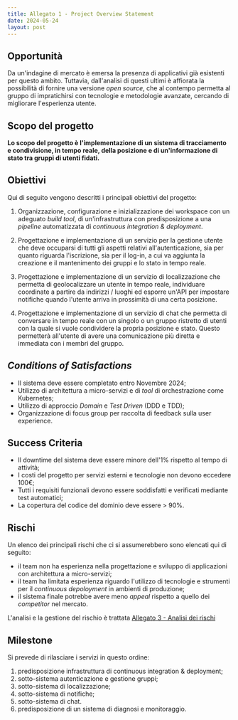```yaml
---
title: Allegato 1 - Project Overview Statement
date: 2024-05-24
layout: post
---
```


## Opportunità

Da un'indagine di mercato è emersa la presenza di applicativi già esistenti per questo ambito.
Tuttavia, dall'analisi di questi ultimi è affiorata la possibilità di fornire una versione _open source_, che al contempo permetta al gruppo di impratichirsi con tecnologie e metodologie avanzate, cercando di migliorare l'esperienza utente.

## Scopo del progetto

**Lo scopo del progetto è l'implementazione di un sistema <!-- a micro-servizi --> di tracciamento e condivisione, in tempo reale, della posizione e di un'informazione di stato tra gruppi di utenti fidati.**

## Obiettivi

Qui di seguito vengono descritti i principali obiettivi del progetto:

1. Organizzazione, configurazione e inizializzazione dei workspace con un adeguato _build tool_, di un'infrastruttura con predisposizione a una _pipeline_ automatizzata di _continuous integration & deployment_.

2. Progettazione e implementazione di un servizio per la gestione utente che deve occuparsi di tutti gli aspetti relativi all'autenticazione, sia per quanto riguarda l'iscrizione, sia per il log-in, a cui va aggiunta la creazione e il mantenimento dei gruppi e lo stato in tempo reale.

3. Progettazione e implementazione di un servizio di localizzazione che permetta di geolocalizzare un utente in tempo reale, individuare coordinate a partire da indirizzi / luoghi ed esporre un'API per impostare notifiche quando l'utente arriva in prossimità di una certa posizione.

4. Progettazione e implementazione di un servizio di chat che permetta di conversare in tempo reale con un singolo o un gruppo ristretto di utenti con la quale si vuole condividere la propria posizione e stato. Questo permetterà all'utente di avere una comunicazione più diretta e immediata con i membri del gruppo.

## _Conditions of Satisfactions_

- Il sistema deve essere completato entro Novembre 2024;
- Utilizzo di architettura a micro-servizi e di _tool_ di orchestrazione come Kubernetes;
- Utilizzo di approccio _Domain_ e _Test Driven_ (DDD e TDD);
- Organizzazione di focus group per raccolta di feedback sulla user experience.

## Success Criteria

- Il downtime del sistema deve essere minore dell'1% rispetto al tempo di attività;
- I costi del progetto per servizi esterni e tecnologie non devono eccedere 100€;
- Tutti i requisiti funzionali devono essere soddisfatti e verificati mediante test automatici;
- La copertura del codice del dominio deve essere > 90%.

## Rischi

Un elenco dei principali rischi che ci si assumerebbero sono elencati qui di seguito:

- il team non ha esperienza nella progettazione e sviluppo di applicazioni con architettura a micro-servizi;
- il team ha limitata esperienza riguardo l'utilizzo di tecnologie e strumenti per il _continuous depoloyment_ in ambienti di produzione;
- il sistema finale potrebbe avere meno _appeal_ rispetto a quello dei _competitor_ nel mercato.

L'analisi e la gestione del rischio è trattata [Allegato 3 - Analisi dei rischi](/PM-report/attachments/3-risk-analysis/)

## Milestone

Si prevede di rilasciare i servizi in questo ordine:

1. predisposizione infrastruttura di continuous integration & deployment;
2. sotto-sistema autenticazione e gestione gruppi;
3. sotto-sistema di localizzazione;
4. sotto-sistema di notifiche;
5. sotto-sistema di chat.
6. predisposizione di un sistema di diagnosi e monitoraggio.
